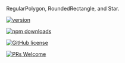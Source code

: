 RegularPolygon, RoundedRectangle, and Star.

[![version](https://img.shields.io/npm/v/@g20/graphics.svg)](https://www.npmjs.com/package/@g20/graphics)

[![npm downloads](https://img.shields.io/npm/dm/@g20/graphics.svg)](https://npm-stat.com/charts.html?package=@g20/graphics&from=2022-09-01)

[![GitHub license](https://img.shields.io/badge/license-MIT-blue.svg)](./LICENSE)

[![PRs Welcome](https://img.shields.io/badge/PRs-welcome-brightgreen.svg)](./CONTRIBUTING.md)
